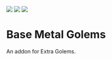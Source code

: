 [![](https://img.shields.io/badge/Discord-MMD-green.svg?style=flat&logo=Discord)](https://discord.mcmoddev.com)
[![](http://cf.way2muchnoise.eu/full_base-metal-golems-addon_downloads.svg)](http://minecraft.curseforge.com/projects/base-metal-golems-addon)
[![](http://cf.way2muchnoise.eu/versions/Minecraft_base-metal-golems-addon_all.svg)](http://minecraft.curseforge.com/projects/base-metal-golems-addon)

# Base Metal Golems
An addon for Extra Golems.
